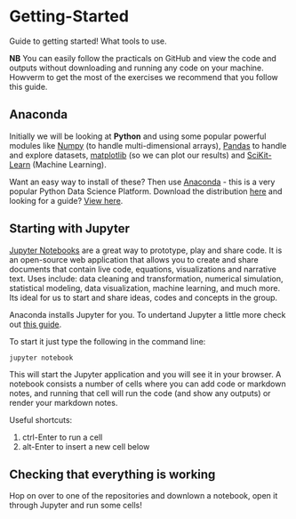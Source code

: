# Getting-Started
Guide to getting started! What tools to use.

__NB__ You can easily follow the practicals on GitHub and view the code and outputs without downloading and running any code on your machine. Howverm to get the most of the exercises we recommend that you follow this guide.


## Anaconda
Initially we will be looking at __Python__ and using some popular powerful modules like [Numpy](http://www.numpy.org) (to handle multi-dimensional arrays), [Pandas](http://pandas.pydata.org) to handle and explore datasets, [matplotlib](https://matplotlib.org) (so we can plot our results) and [SciKit-Learn](http://scikit-learn.org/stable/) (Machine Learning). 

Want an easy way to install of these? Then use [Anaconda](https://www.anaconda.com) - this is a very popular Python Data Science Platform. Download the distribution [here](https://www.anaconda.com/download) and looking for a guide? [View here](https://www.youtube.com/watch?v=YJC6ldI3hWk).

## Starting with Jupyter
[Jupyter Notebooks](http://jupyter.org) are a great way to prototype, play and share code. It is an open-source web application that allows you to create and share documents that contain live code, equations, visualizations and narrative text. Uses include: data cleaning and transformation, numerical simulation, statistical modeling, data visualization, machine learning, and much more. Its ideal for us to start and share ideas, codes and concepts in the group. 

Anaconda installs Jupyter for you. To undertand Jupyter a little more check out [this guide](https://www.codecademy.com/articles/how-to-use-jupyter-notebooks).

To start it just type the following in the command line:

```
jupyter notebook
```

This will start the Jupyter application and you will see it in your browser. A notebook consists a number of cells where you can add code or markdown notes, and running that cell will run the code (and show any outputs) or render your markdown notes. 

Useful shortcuts:
1. ctrl-Enter to run a cell
2. alt-Enter to insert a new cell below

## Checking that everything is working 
Hop on over to one of the repositories and downlown a notebook, open it through Jupyter and run some cells!
